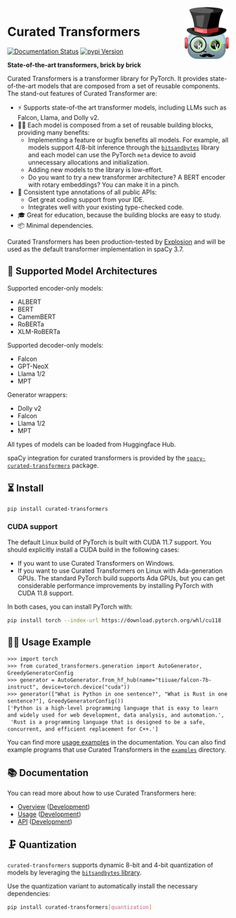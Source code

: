<img src="docs/source/logo.png" width="100" align="right"/>

# Curated Transformers

[![Documentation Status](https://readthedocs.org/projects/button/badge/?version=latest)](https://curated-transformers.readthedocs.io/en/latest/?badge=latest)
[![pypi Version](https://img.shields.io/pypi/v/curated-transformers.svg?style=flat-square&logo=pypi&logoColor=white)](https://pypi.org/project/curated-transformers/)

**State-of-the-art transformers, brick by brick**

Curated Transformers is a transformer library for PyTorch. It provides
state-of-the-art models that are composed from a set of reusable
components. The stand-out features of Curated Transformer are:

- ⚡️ Supports state-of-the art transformer models, including LLMs such
  as Falcon, Llama, and Dolly v2.
- 👩‍🎨 Each model is composed from a set of reusable building blocks,
  providing many benefits:
  - Implementing a feature or bugfix benefits all models. For example,
    all models support 4/8-bit inference through the
    [`bitsandbytes`](https://github.com/TimDettmers/bitsandbytes) library
    and each model can use the PyTorch `meta` device to avoid unnecessary
    allocations and initialization.
  - Adding new models to the library is low-effort.
  - Do you want to try a new transformer architecture? A BERT encoder
    with rotary embeddings? You can make it in a pinch.
- 💎 Consistent type annotations of all public APIs:
  - Get great coding support from your IDE.
  - Integrates well with your existing type-checked code.
- 🎓 Great for education, because the building blocks are easy to study.
- 📦 Minimal dependencies.

Curated Transformers has been production-tested by [Explosion](http://explosion.ai/)
and will be used as the default transformer implementation in spaCy 3.7.

## 🧰 Supported Model Architectures

Supported encoder-only models:

- ALBERT
- BERT
- CamemBERT
- RoBERTa
- XLM-RoBERTa

Supported decoder-only models:

- Falcon
- GPT-NeoX
- Llama 1/2
- MPT

Generator wrappers:

- Dolly v2
- Falcon
- Llama 1/2
- MPT

All types of models can be loaded from Huggingface Hub.

spaCy integration for curated transformers is provided by the
[`spacy-curated-transformers`](https://github.com/explosion/spacy-curated-transformers)
package.

## ⏳ Install

```bash
pip install curated-transformers
```

### CUDA support

The default Linux build of PyTorch is built with CUDA 11.7 support. You should
explicitly install a CUDA build in the following cases:

- If you want to use Curated Transformers on Windows.
- If you want to use Curated Transformers on Linux with Ada-generation GPUs.
  The standard PyTorch build supports Ada GPUs, but you can get considerable
  performance improvements by installing PyTorch with CUDA 11.8 support.

In both cases, you can install PyTorch with:

```bash
pip install torch --index-url https://download.pytorch.org/whl/cu118
```

## 🏃‍♀️ Usage Example

```python-console
>>> import torch
>>> from curated_transformers.generation import AutoGenerator, GreedyGeneratorConfig
>>> generator = AutoGenerator.from_hf_hub(name="tiiuae/falcon-7b-instruct", device=torch.device("cuda"))
>>> generator(["What is Python in one sentence?", "What is Rust in one sentence?"], GreedyGeneratorConfig())
['Python is a high-level programming language that is easy to learn and widely used for web development, data analysis, and automation.',
 'Rust is a programming language that is designed to be a safe, concurrent, and efficient replacement for C++.']
```

You can find more [usage examples](https://curated-transformers.readthedocs.io/en/latest/usage.html)
in the documentation. You can also find example programs that use Curated Transformers in the
[`examples`](examples/) directory.

## 📚 Documentation

You can read more about how to use Curated Transformers here:

- [Overview](https://curated-transformers.readthedocs.io/en/v1.3.x/) ([Development](https://curated-transformers.readthedocs.io/en/latest/))
- [Usage](https://curated-transformers.readthedocs.io/en/v1.3.x/usage.html) ([Development](https://curated-transformers.readthedocs.io/en/latest/usage.html))
- [API](https://curated-transformers.readthedocs.io/en/v1.3.x/api.html) ([Development](https://curated-transformers.readthedocs.io/en/latest/api.html))

## 🗜️ Quantization

`curated-transformers` supports dynamic 8-bit and 4-bit quantization of models by leveraging the [`bitsandbytes` library](https://github.com/TimDettmers/bitsandbytes).

Use the quantization variant to automatically install the necessary dependencies:

```bash
pip install curated-transformers[quantization]
```
